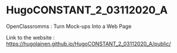 # HugoCONSTANT_2_03112020_A
OpenClassromms : Turn Mock-ups Into a Web Page

Link to the website :
https://hugolainen.github.io/HugoCONSTANT_2_03112020_A/public/

